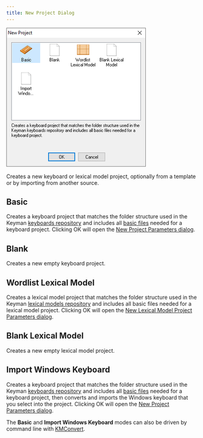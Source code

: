 ```yaml
---
title: New Project Dialog
---
```


![New Project dialog](/cdn/dev/img/developer/120/ui/frmNewProject.png)

Creates a new keyboard or lexical model project, optionally from a
template or by importing from another source.

## Basic

Creates a keyboard project that matches the folder structure used in the
Keyman [keyboards repository](https://github.com/keymanapp/keyboards)
and includes all [basic files](/developer/keyboards/) needed for a
keyboard project. Clicking OK will open the [New Project Parameters
dialog](new-project-parameters).

## Blank

Creates a new empty keyboard project.

## Wordlist Lexical Model

Creates a lexical model project that matches the folder structure used
in the Keyman [lexical models repository](https://github.com/keymanapp/lexical-models) and includes
all basic files needed for a lexical model project. Clicking OK will
open the [New Lexical Model Project Parameters
dialog](new-lm-project-parameters).

## Blank Lexical Model

Creates a new empty lexical model project.

## Import Windows Keyboard

Creates a keyboard project that matches the folder structure used in the
Keyman [keyboards repository](https://github.com/keymanapp/keyboards)
and includes all [basic files](/developer/keyboards/) needed for a
keyboard project, then converts and imports the Windows keyboard that
you select into the project. Clicking OK will open the [New Project
Parameters dialog](new-project-parameters).

The **Basic** and **Import Windows Keyboard** modes can also be driven
by command line with [KMConvert](kmconvert).
